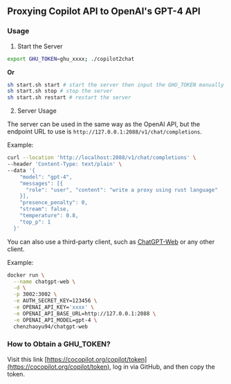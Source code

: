 ## Proxying Copilot API to OpenAI's GPT-4 API

### Usage

1. Start the Server
```bash
export GHU_TOKEN=ghu_xxxx; ./copilot2chat
```

**Or**

```bash
sh start.sh start # start the server then input the GHU_TOKEN manually
sh start.sh stop # stop the server
sh start.sh restart # restart the server
```

2. Server Usage

The server can be used in the same way as the OpenAI API, but the endpoint URL to use is `http://127.0.0.1:2088/v1/chat/completions`.

Example:

```bash
curl --location 'http://localhost:2088/v1/chat/completions' \
--header 'Content-Type: text/plain' \
--data '{
    "model": "gpt-4",
    "messages": [{
      "role": "user", "content": "write a proxy using rust language"
    }],
    "presence_penalty": 0,
    "stream": false,
    "temperature": 0.8,
    "top_p": 1
  }'
```

You can also use a third-party client, such as [ChatGPT-Web](https://github.com/Chanzhaoyu/chatgpt-web) or any other client.

Example:

```bash
docker run \
  --name chatgpt-web \
  -d \
  -p 3002:3002 \
  -e AUTH_SECRET_KEY=123456 \
  -e OPENAI_API_KEY='xxxx' \
  -e OPENAI_API_BASE_URL=http://127.0.0.1:2088 \
  -e OPENAI_API_MODEL=gpt-4 \
  chenzhaoyu94/chatgpt-web
```

### How to Obtain a GHU_TOKEN?

Visit this link [https://cocopilot.org/copilot/token](https://cocopilot.org/copilot/token), log in via GitHub, and then copy the token.